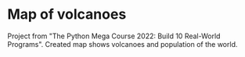 # Map of volcanoes
Project from "The Python Mega Course 2022: Build 10 Real-World Programs". Created map shows volcanoes and population of the world.
